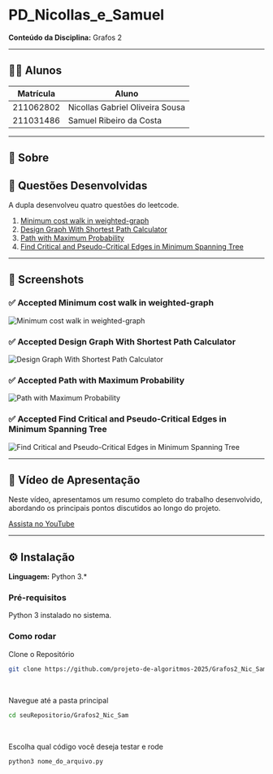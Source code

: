 # PD_Nicollas_e_Samuel

**Conteúdo da Disciplina:** Grafos 2

---

## 👨‍🎓 Alunos

| Matrícula   | Aluno                                               |
|-------------|-----------------------------------------------------|
| 211062802   | Nicollas Gabriel Oliveira Sousa                   |
| 211031486   | Samuel Ribeiro da Costa                |

---

## 📌 Sobre

## 🧠 Questões Desenvolvidas

A dupla desenvolveu quatro questões do leetcode.

1. [Minimum cost walk in weighted-graph](https://leetcode.com/problems/minimum-cost-walk-in-weighted-graph/description/)
2. [Design Graph With Shortest Path Calculator](https://leetcode.com/problems/design-graph-with-shortest-path-calculator/description/)
3. [Path with Maximum Probability](https://leetcode.com/problems/path-with-maximum-probability/ )
4. [Find Critical and Pseudo-Critical Edges in Minimum Spanning Tree](https://leetcode.com/problems/find-critical-and-pseudo-critical-edges-in-minimum-spanning-tree/description/?envType=problem-list-v2&envId=minimum-spanning-tree)


---

## 📸 Screenshots

### ✅ Accepted Minimum cost walk in weighted-graph 

![Minimum cost walk in weighted-graph](/img/questao_3108.png)

### ✅ Accepted Design Graph With Shortest Path Calculator

![Design Graph With Shortest Path Calculator](/img/questao_2642.png)

### ✅ Accepted Path with Maximum Probability

![Path with Maximum Probability](/img/Q1514.jpg)

### ✅ Accepted Find Critical and Pseudo-Critical Edges in Minimum Spanning Tree

![Find Critical and Pseudo-Critical Edges in Minimum Spanning Tree](/img/Q1489.png)

---


## 🎥 Vídeo de Apresentação

Neste vídeo, apresentamos um resumo completo do trabalho desenvolvido, abordando os principais pontos discutidos ao longo do projeto.

[Assista no YouTube](https://www.youtube.com/watch?v=K_KELc7rFy8)

---
## ⚙️ Instalação

**Linguagem:** Python 3.*


### Pré-requisitos

Python 3 instalado no sistema. 

### Como rodar

Clone o Repositório
```bash
git clone https://github.com/projeto-de-algoritmos-2025/Grafos2_Nic_Sam.git
```
<br>

Navegue até a pasta principal
```bash
cd seuRepositorio/Grafos2_Nic_Sam
```
<br>

Escolha qual código você deseja testar e rode
```bash
python3 nome_do_arquivo.py
```



